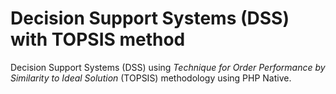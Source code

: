 # Decision Support Systems (DSS) with TOPSIS method
Decision Support Systems (DSS) using <i>Technique for Order Performance by Similarity to Ideal Solution</i> (TOPSIS) methodology using PHP Native.

